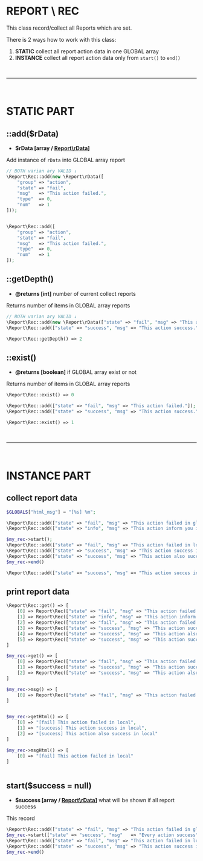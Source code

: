 # REPORT \ REC
This class record/collect all Reports which are set.

There is 2 ways how to work with this class:
1) **STATIC** collect all report action data in one GLOBAL array
1) **INSTANCE** collect all report action data only from `start()` to `end()`

<br>
<hr>
<br>

# STATIC PART

## ::add($rData)
- **$rData [array / [Report\rData](https://github.com/Zerig/report/blob/master/RDATA.md)]**

Add instance of `rData` into GLOBAL array report
```php
// BOTH varian ary VALID ↓
\Report\Rec::add(new \Report\rData([
	"group" => "action",
	"state" => "fail",
	"msg"   => "This action failed.",
	"type"  => 0,
	"num"   => 1
]));


\Report\Rec::add([
	"group" => "action",
	"state" => "fail",
	"msg"   => "This action failed.",
	"type"  => 0,
	"num"   => 1
]);

```


## ::getDepth()
- **@returns [int]** number of current collect reports

Returns number of items in GLOBAL array reports
```php
// BOTH varian ary VALID ↓
\Report\Rec::add(new \Report\rData(["state" => "fail", "msg" => "This action failed."]));
\Report\Rec::add(["state" => "success", "msg" => "This action success."]);

\Report\Rec::getDepth() => 2

```


## ::exist()
- **@returns [boolean]** if GLOBAL array exist or not

Returns number of items in GLOBAL array reports
```php
\Report\Rec::exist() => 0

\Report\Rec::add(["state" => "fail", "msg" => "This action failed."]);
\Report\Rec::add(["state" => "success", "msg" => "This action success."]);

\Report\Rec::exist() => 1

```

<br>
<hr>
<br>

# INSTANCE PART
## collect report data
```php
$GLOBALS["html_msg"] = "[%s] %m";

\Report\Rec::add(["state" => "fail", "msg" => "This action failed in global array."]);
\Report\Rec::add(["state" => "info", "msg" => "This action inform you in global array."]);

$my_rec->start();
\Report\Rec::add(["state" => "fail", "msg" => "This action failed in local."]);
\Report\Rec::add(["state" => "success", "msg" => "This action success in local."]);
\Report\Rec::add(["state" => "success", "msg" => "This action also success in local."]);
$my_rec->end()

\Report\Rec::add(["state" => "success", "msg" => "This action succes in global array."]);

```

## print report data
```php
\Report\Rec::get() => [
	[0] => Report\Rec(["state" => "fail", "msg" => "This action failed in global array."]);
	[1] => Report\Rec(["state" => "info", "msg" => "This action inform you in global array."]);
	[2] => Report\Rec(["state" => "fail", "msg" => "This action failed in local."]);
	[3] => Report\Rec(["state" => "success", "msg" => "This action success in local."]);
	[4] => Report\Rec(["state" => "success", "msg" => "This action also success in local."]);
	[5] => Report\Rec(["state" => "success", "msg" => "This action succes in global array."]);
]

$my_rec->get() => [
	[0] => Report\Rec(["state" => "fail", "msg" => "This action failed in local."]);
	[1] => Report\Rec(["state" => "success", "msg" => "This action success in local."]);
	[2] => Report\Rec(["state" => "success", "msg" => "This action also success in local."]);
]

$my_rec->msg() => [
	[0] => Report\Rec(["state" => "fail", "msg" => "This action failed in local."]);
]


$my_rec->getHtml() => [
	[0] => "[fail] This action failed in local",
	[1] => "[success] This action success in local",
	[2] => "[success] This action also success in local"
]

$my_rec->msgHtml() => [
	[0] => "[fail] This action failed in local"
]



```

## start($success = null)
- **$success [array / [Report\rData](https://github.com/Zerig/report/blob/master/RDATA.md)]** what will be shown if all report success

This record
```php
\Report\Rec::add(["state" => "fail", "msg" => "This action failed in global array."]);
$my_rec->start(["state" => "success", "msg"   => "Every action success"]);
\Report\Rec::add(["state" => "fail", "msg" => "This action failed in local."]);
\Report\Rec::add(["state" => "success", "msg" => "This action success in local."]);
$my_rec->end()
```
